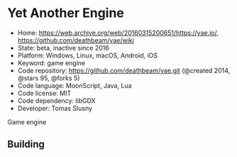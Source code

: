 # Yet Another Engine

- Home: https://web.archive.org/web/20160315200651/https://yae.io/, https://github.com/deathbeam/yae/wiki
- State: beta, inactive since 2016
- Platform: Windows, Linux, macOS, Android, iOS
- Keyword: game engine
- Code repository: https://github.com/deathbeam/yae.git (@created 2014, @stars 95, @forks 5)
- Code language: MoonScript, Java, Lua
- Code license: MIT
- Code dependency: libGDX
- Developer: Tomas Slusny

Game engine

## Building
